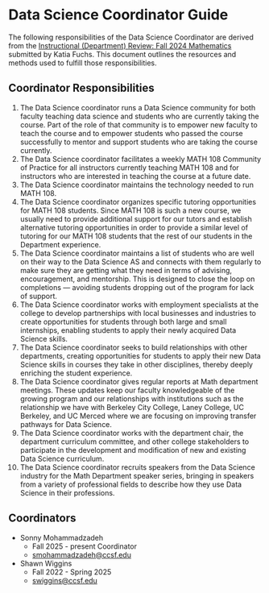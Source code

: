 # Data Science Coordinator Guide

The following responsibilities of the Data Science Coordinator are derived from the [Instructional (Department) Review: Fall 2024 Mathematics](https://ccsf.curricunet.com/DynamicReports/AllFieldsReportByEntity/80069?entityType=Module&reportId=146) submitted by Katia Fuchs. This document outlines the resources and methods used to fulfill those responsibilities.

## Coordinator Responsibilities
1. The Data Science coordinator runs a Data Science community for both faculty teaching data science and students who are currently taking the course. Part of the role of that community is to empower new faculty to teach the course and to empower students who passed the course successfully to mentor and support students who are taking the course currently.
1. The Data Science coordinator facilitates a weekly MATH 108 Community of Practice for all instructors currently teaching MATH 108 and for instructors who are interested in teaching the course at a future date.
1. The Data Science coordinator maintains the technology needed to run MATH 108.
1. The Data Science coordinator organizes specific tutoring opportunities for MATH 108 students. Since MATH 108 is such a new course, we usually need to provide additional support for our tutors and establish alternative tutoring opportunities in order to provide a similar level of tutoring for our MATH 108 students that the rest of our students in the Department experience.
1. The Data Science coordinator maintains a list of students who are well on their way to the Data Science AS and connects with them regularly to make sure they are getting what they need in terms of advising, encouragement, and mentorship. This is designed to close the loop on completions &mdash; avoiding students dropping out of the program for lack of support. 
1. The Data Science coordinator works with employment specialists at the college to develop partnerships with local businesses and industries to create opportunities for students through both large and small internships, enabling students to apply their newly acquired Data Science skills.
1. The Data Science coordinator seeks to build relationships with other departments, creating opportunities for students to apply their new Data Science skills in courses they take in other disciplines, thereby deeply enriching the student experience.
1. The Data Science coordinator gives regular reports at Math department meetings. These updates keep our faculty knowledgeable of the growing program and our relationships with institutions such as the relationship we have with Berkeley City College, Laney College, UC Berkeley, and UC Merced where we are focusing on improving transfer pathways for Data Science.
1. The Data Science coordinator works with the department chair, the department curriculum committee, and other college stakeholders to participate in the development and modification of new and existing Data Science curriculum. 
1. The Data Science coordinator recruits speakers from the Data Science industry for the Math Department speaker series, bringing in speakers from a variety of professional fields to describe how they use Data Science in their professions.

## Coordinators
- Sonny Mohammadzadeh
    - Fall 2025 - present Coordinator
    - smohammadzadeh@ccsf.edu
- Shawn Wiggins
    - Fall 2022 - Spring 2025
    - swiggins@ccsf.edu